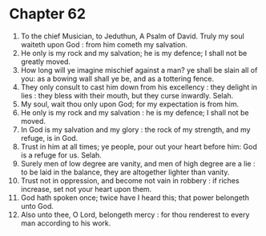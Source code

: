 # Chapter 62

1. To the chief Musician, to Jeduthun, A Psalm of David. Truly my soul waiteth upon God : from him cometh my salvation.
2. He only is my rock and my salvation; he is my defence; I shall not be greatly moved.
3. How long will ye imagine mischief against a man? ye shall be slain all of you: as a bowing wall shall ye be, and as a tottering fence.
4. They only consult to cast him down from his excellency : they delight in lies : they bless with their mouth, but they curse inwardly. Selah.
5. My soul, wait thou only upon God; for my expectation is from him.
6. He only is my rock and my salvation : he is my defence; I shall not be moved.
7. In God is my salvation and my glory : the rock of my strength, and my refuge, is in God.
8. Trust in him at all times; ye people, pour out your heart before him: God is a refuge for us. Selah.
9. Surely men of low degree are vanity, and men of high degree are a lie : to be laid in the balance, they are altogether lighter than vanity.
10. Trust not in oppression, and become not vain in robbery : if riches increase, set not your heart upon them.
11. God hath spoken once; twice have I heard this; that power belongeth unto God.
12. Also unto thee, O Lord, belongeth mercy : for thou renderest to every man according to his work.

